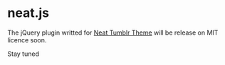 # neat.js


The jQuery plugin writted for [Neat Tumblr Theme](http://neat.victorcoulon.fr/) will be release on MIT licence soon.

Stay tuned 